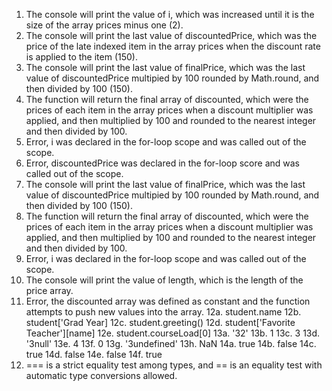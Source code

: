 1. The console will print the value of i, which was increased until it is the size of the array prices minus one (2).
2. The console will print the last value of discountedPrice, which was the price of the late indexed item in the array prices when the discount rate is applied to the item (150).
3. The console will print the last value of finalPrice, which was the last value of discountedPrice multipied by 100 rounded by Math.round, and then divided by 100 (150).
4. The function will return the final array of discounted, which were the prices of each item in the array prices when a discount multiplier was applied, and then multiplied by 100 and rounded to the nearest integer and then divided by 100.
5. Error, i was declared in the for-loop scope and was called out of the scope.
6. Error, discountedPrice was declared in the for-loop score and was called out of the scope.
7. The console will print the last value of finalPrice, which was the last value of discountedPrice multipied by 100 rounded by Math.round, and then divided by 100 (150).
8. The function will return the final array of discounted, which were the prices of each item in the array prices when a discount multiplier was applied, and then multiplied by 100 and rounded to the nearest integer and then divided by 100.
9. Error, i was declared in the for-loop scope and was called out of the scope.
10. The console will print the value of length, which is the length of the price array.
11. Error, the discounted array was defined as constant and the function attempts to push new values into the array.
12a. student.name
12b. student['Grad Year]
12c. student.greeting()
12d. student['Favorite Teacher'][name]
12e. student.courseLoad[0]
13a. '32'
13b. 1
13c. 3
13d. '3null'
13e. 4
13f. 0
13g. '3undefined'
13h. NaN
14a. true
14b. false
14c. true
14d. false
14e. false
14f. true
15. === is a strict equality test among types, and == is an equality test with automatic type conversions allowed.
